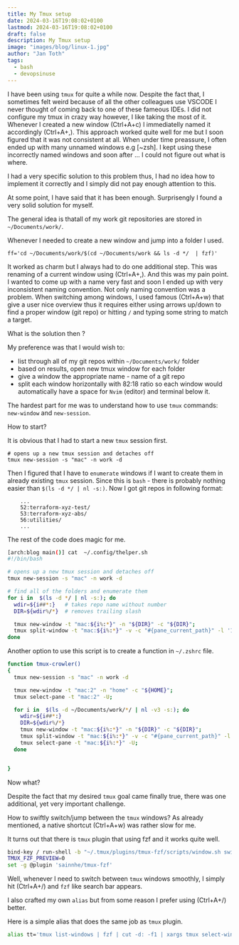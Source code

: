 ```yaml
---
title: My Tmux setup
date: 2024-03-16T19:08:02+0100
lastmod: 2024-03-16T19:08:02+0100
draft: false
description: My Tmux setup
image: "images/blog/linux-1.jpg"
author: "Jan Toth"
tags:
  - bash
  - devopsinuse
---
```


I have been using `tmux` for quite a while now. Despite the fact that, I sometimes felt weird because of all the other colleagues use VSCODE
I never thought of coming back to one of these fameous IDEs. I did not configure my tmux in crazy way however, I like taking the most of it.
Whenever I created a new window (Ctrl+A+c) I immediatelly named it accordingly (Ctrl+A+,). This approach worked quite well for me but I soon figured that
it was not consistent at all. When under time preassure, I often ended up with many unnamed windows e.g [~zsh]. I kept using these incorrectly named windows and soon after ... I could not figure out what is where.


I had a very specific solution to this problem thus, I had no idea how to implement it correctly and I simply did not pay enough attention to this.

At some point, I have said that it has been enough. Surprisengly I found a very solid solution for myself.

The general idea is thatall of my work git repositories are stored in `~/Documents/work/`.

Whenever I needed to create a new window and jump into a folder I used.

```
ff='cd ~/Documents/work/$(cd ~/Documents/work && ls -d */  | fzf)'
```

It worked as charm but I always had to do one additional step. This was renaming of a current window using (Ctrl+A+,). And this was my pain point. I wanted to come up with a name very fast and soon I ended up with very inconsistent naming convention. Not only naming convention was a problem. When switching among windows, I used famous (Ctrl+A+w) that give a user nice overview thus it requires either using arrows up/down to find a proper window (git repo) or hitting `/` and typing some string to match a target.


What is the solution then ?

My preference was that I would wish to:

- list through all of my git repos within `~/Documents/work/` folder
- based on results, open new tmux window for each folder
- give a window the appropriate name - name of a git repo
- split each window horizontally with 82:18 ratio so each window would automatically have a space for `Nvim` (editor) and terminal below it.

The hardest part for me was to understand how to use `tmux` commands: `new-window` and `new-session`.

How to start?

It is obvious that I had to start a new `tmux` session first.

```
# opens up a new tmux session and detaches off
tmux new-session -s "mac" -n work -d
```

Then I figured that I have to `enumerate` windows if I want to create them in already existing `tmux` session. Since this is `bash` - there is probably nothing easier than `$(ls -d */ | nl -s:)`. Now I got git repos in following format:

```
    ...
    52:terraform-xyz-test/
    53:terraform-xyz-abs/
    56:utilities/
    ...
```

The rest of the code does magic for me.


```bash
[arch:blog main()] cat  ~/.config/thelper.sh
#!/bin/bash

# opens up a new tmux session and detaches off
tmux new-session -s "mac" -n work -d

# find all of the folders and enumerate them
for i in  $(ls -d */ | nl -s:); do
  wdir=${i##*:}   # takes repo name without number
  DIR=${wdir%/*}  # removes trailing slash

  tmux new-window -t "mac:${i%:*}" -n "${DIR}" -c "${DIR}";
  tmux split-window -t "mac:${i%:*}" -v -c "#{pane_current_path}" -l '18%';
done

```


Another option to use this script is to create a function in `~/.zshrc` file.

```bash
function tmux-crowler()
{
  tmux new-session -s "mac" -n work -d

  tmux new-window -t "mac:2" -n "home" -c "${HOME}";
  tmux select-pane -t "mac:2" -U;

  for i in  $(ls -d ~/Documents/work/*/ | nl -v3 -s:); do
    wdir=${i##*:}
    DIR=${wdir%/*}
    tmux new-window -t "mac:${i%:*}" -n "${DIR}" -c "${DIR}";
    tmux split-window -t "mac:${i%:*}" -v -c "#{pane_current_path}" -l '14%';
    tmux select-pane -t "mac:${i%:*}" -U;
  done


}
```

Now what?

Despite the fact that my desired `tmux` goal came finally true, there was one additional, yet very important challenge.

How to swiftly switch/jump between the `tmux` windows? As already mentioned, a native shortcut (Ctrl+A+w) was rather slow for me.

It turns out that there is `tmux` plugin that using fzf and it works quite well.

```bash
bind-key / run-shell -b "~/.tmux/plugins/tmux-fzf/scripts/window.sh switch"
TMUX_FZF_PREVIEW=0
set -g @plugin 'sainnhe/tmux-fzf'
```

Well, whenever I need to switch between `tmux` windows smoothly, I simply hit (Ctrl+A+/) and `fzf` like search bar appears.

I also crafted my own `alias` but from some reason I prefer using (Ctrl+A+/) better.

Here is a simple alias that does the same job as `tmux` plugin.

```bash
alias tt='tmux list-windows | fzf | cut -d: -f1 | xargs tmux select-window -t'

```


